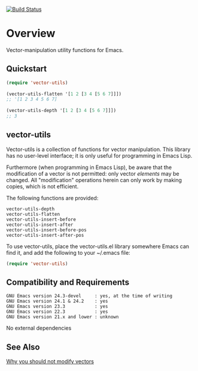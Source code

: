 [![Build Status](https://secure.travis-ci.org/rolandwalker/vector-utils.png)](http://travis-ci.org/rolandwalker/vector-utils)

Overview
========

Vector-manipulation utility functions for Emacs.

Quickstart
----------

```lisp
(require 'vector-utils)
 
(vector-utils-flatten '[1 2 [3 4 [5 6 7]]])
;; '[1 2 3 4 5 6 7]
 
(vector-utils-depth '[1 2 [3 4 [5 6 7]]])
;; 3
```

vector-utils
------------

Vector-utils is a collection of functions for vector manipulation.
This library has no user-level interface; it is only useful for
programming in Emacs Lisp.

Furthermore (when programming in Emacs Lisp), be aware that the
modification of a vector is not permitted: only vector *elements*
may be changed.  All "modification" operations herein can only
work by making copies, which is not efficient.

The following functions are provided:

	vector-utils-depth
	vector-utils-flatten
	vector-utils-insert-before
	vector-utils-insert-after
	vector-utils-insert-before-pos
	vector-utils-insert-after-pos

To use vector-utils, place the vector-utils.el library somewhere
Emacs can find it, and add the following to your ~/.emacs file:

```lisp
(require 'vector-utils)
```

Compatibility and Requirements
------------------------------

	GNU Emacs version 24.3-devel     : yes, at the time of writing
	GNU Emacs version 24.1 & 24.2    : yes
	GNU Emacs version 23.3           : yes
	GNU Emacs version 22.3           : yes
	GNU Emacs version 21.x and lower : unknown

No external dependencies

See Also
--------
[Why you should not modify vectors](http://emacswiki.org/emacs/VectorUsage)
